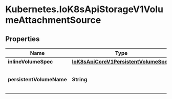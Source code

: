 # Kubernetes.IoK8sApiStorageV1VolumeAttachmentSource

## Properties

Name | Type | Description | Notes
------------ | ------------- | ------------- | -------------
**inlineVolumeSpec** | [**IoK8sApiCoreV1PersistentVolumeSpec**](IoK8sApiCoreV1PersistentVolumeSpec.md) |  | [optional] 
**persistentVolumeName** | **String** | persistentVolumeName represents the name of the persistent volume to attach. | [optional] 


